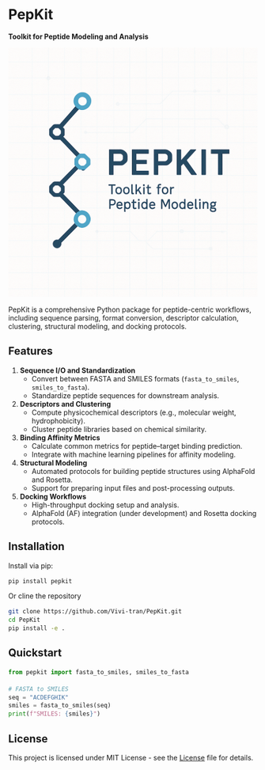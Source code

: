 # PepKit

**Toolkit for Peptide Modeling and Analysis**

![PepKit Logo](https://raw.githubusercontent.com/Vivi-tran/PepKit/main/Data/Figure/pepkit.png)

PepKit is a comprehensive Python package for peptide-centric workflows, including sequence parsing, format conversion, descriptor calculation, clustering, structural modeling, and docking protocols.

## Features

1. **Sequence I/O and Standardization**
   - Convert between FASTA and SMILES formats (`fasta_to_smiles`, `smiles_to_fasta`).
   - Standardize peptide sequences for downstream analysis.
2. **Descriptors and Clustering**
   - Compute physicochemical descriptors (e.g., molecular weight, hydrophobicity).
   - Cluster peptide libraries based on chemical similarity.
3. **Binding Affinity Metrics**
   - Calculate common metrics for peptide–target binding prediction.
   - Integrate with machine learning pipelines for affinity modeling.
4. **Structural Modeling**
   - Automated protocols for building peptide structures using AlphaFold and Rosetta.
   - Support for preparing input files and post-processing outputs.
5. **Docking Workflows**
   - High-throughput docking setup and analysis.
   - AlphaFold (AF) integration (under development) and Rosetta docking protocols.

## Installation

Install via pip:

```bash
pip install pepkit
```

Or cline the repository

```bash
git clone https://github.com/Vivi-tran/PepKit.git
cd PepKit
pip install -e .
```

## Quickstart
```python
from pepkit import fasta_to_smiles, smiles_to_fasta

# FASTA to SMILES
seq = "ACDEFGHIK"
smiles = fasta_to_smiles(seq)
print(f"SMILES: {smiles}")

```

## License

This project is licensed under MIT License - see the [License](LICENSE) file for details.